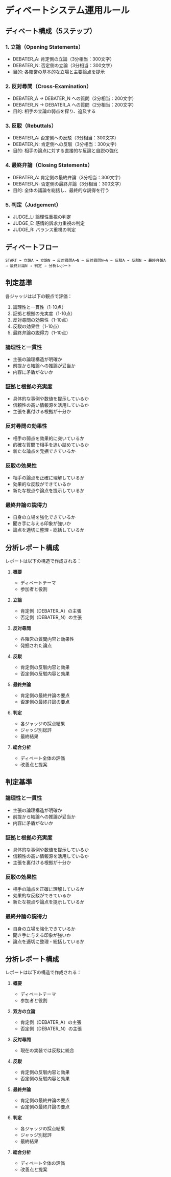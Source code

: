# ディベートシステム運用ルール

## ディベート構成（5ステップ）

### 1. 立論（Opening Statements）
- DEBATER_A: 肯定側の立論（3分相当：300文字）
- DEBATER_N: 否定側の立論（3分相当：300文字）
- 目的: 各陣営の基本的な立場と主要論点を提示

### 2. 反対尋問（Cross-Examination）
- DEBATER_A → DEBATER_N への質問（2分相当：200文字）
- DEBATER_N → DEBATER_A への質問（2分相当：200文字）
- 目的: 相手の立論の弱点を探り、追及する

### 3. 反駁（Rebuttals）
- DEBATER_A: 否定側への反駁（3分相当：300文字）
- DEBATER_N: 肯定側への反駁（3分相当：300文字）
- 目的: 相手の論点に対する直接的な反論と自説の強化

### 4. 最終弁論（Closing Statements）
- DEBATER_A: 肯定側の最終弁論（3分相当：300文字）
- DEBATER_N: 否定側の最終弁論（3分相当：300文字）
- 目的: 全体の議論を総括し、最終的な説得を行う

### 5. 判定（Judgement）
- JUDGE_L: 論理性重視の判定
- JUDGE_E: 感情的訴求力重視の判定
- JUDGE_R: バランス重視の判定

## ディベートフロー

```
START → 立論A → 立論N → 反対尋問A→N → 反対尋問N→A → 反駁A → 反駁N → 最終弁論A → 最終弁論N → 判定 → 分析レポート
```

## 判定基準

各ジャッジは以下の観点で評価：
1. 論理性と一貫性（1-10点）
2. 証拠と根拠の充実度（1-10点）
3. 反対尋問の効果性（1-10点）
4. 反駁の効果性（1-10点）
5. 最終弁論の説得力（1-10点）

### 論理性と一貫性
- 主張の論理構造が明確か
- 前提から結論への推論が妥当か
- 内容に矛盾がないか

### 証拠と根拠の充実度
- 具体的な事例や数値を提示しているか
- 信頼性の高い情報源を活用しているか
- 主張を裏付ける根拠が十分か

### 反対尋問の効果性
- 相手の弱点を効果的に突いているか
- 的確な質問で相手を追い詰めているか
- 新たな論点を発掘できているか

### 反駁の効果性
- 相手の論点を正確に理解しているか
- 効果的な反駁ができているか
- 新たな視点や論点を提示しているか

### 最終弁論の説得力
- 自身の立場を強化できているか
- 聞き手に与える印象が強いか
- 論点を適切に整理・総括しているか

## 分析レポート構成

レポートは以下の構造で作成される：

1. **概要**
   - ディベートテーマ
   - 参加者と役割

2. **立論**
   - 肯定側（DEBATER_A）の主張
   - 否定側（DEBATER_N）の主張

3. **反対尋問**
   - 各陣営の質問内容と効果性
   - 発掘された論点

4. **反駁**
   - 肯定側の反駁内容と効果
   - 否定側の反駁内容と効果

5. **最終弁論**
   - 肯定側の最終弁論の要点
   - 否定側の最終弁論の要点

6. **判定**
   - 各ジャッジの採点結果
   - ジャッジ別総評
   - 最終結果

7. **総合分析**
   - ディベート全体の評価
   - 改善点と提案

## 判定基準

### 論理性と一貫性
- 主張の論理構造が明確か
- 前提から結論への推論が妥当か
- 内容に矛盾がないか

### 証拠と根拠の充実度
- 具体的な事例や数値を提示しているか
- 信頼性の高い情報源を活用しているか
- 主張を裏付ける根拠が十分か

### 反駁の効果性
- 相手の論点を正確に理解しているか
- 効果的な反駁ができているか
- 新たな視点や論点を提示しているか

### 最終弁論の説得力
- 自身の立場を強化できているか
- 聞き手に与える印象が強いか
- 論点を適切に整理・総括しているか

## 分析レポート構成

レポートは以下の構造で作成される：

1. **概要**
   - ディベートテーマ
   - 参加者と役割

2. **双方の立論**
   - 肯定側（DEBATER_A）の主張
   - 否定側（DEBATER_N）の主張

3. **反対尋問**
   - 現在の実装では反駁に統合

4. **反駁**
   - 肯定側の反駁内容と効果
   - 否定側の反駁内容と効果

5. **最終弁論**
   - 肯定側の最終弁論の要点
   - 否定側の最終弁論の要点

6. **判定**
   - 各ジャッジの採点結果
   - ジャッジ別総評
   - 最終結果

7. **総合分析**
   - ディベート全体の評価
   - 改善点と提案
